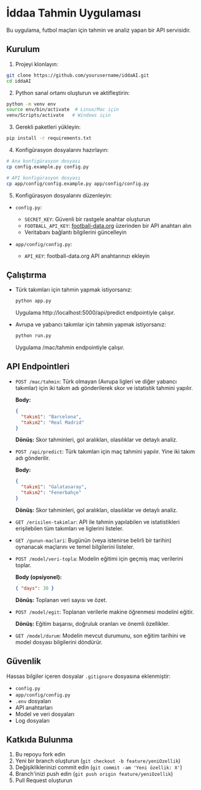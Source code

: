 # İddaa Tahmin Uygulaması

Bu uygulama, futbol maçları için tahmin ve analiz yapan bir API servisidir.

## Kurulum

1. Projeyi klonlayın:
```bash
git clone https://github.com/yourusername/iddaAI.git
cd iddaAI
```

2. Python sanal ortamı oluşturun ve aktifleştirin:
```bash
python -m venv env
source env/bin/activate  # Linux/Mac için
venv/Scripts/activate   # Windows için
```

3. Gerekli paketleri yükleyin:
```bash
pip install -r requirements.txt
```

4. Konfigürasyon dosyalarını hazırlayın:
```bash
# Ana konfigürasyon dosyası
cp config.example.py config.py

# API konfigürasyon dosyası
cp app/config/config.example.py app/config/config.py
```

5. Konfigürasyon dosyalarını düzenleyin:
- `config.py`:
  - `SECRET_KEY`: Güvenli bir rastgele anahtar oluşturun
  - `FOOTBALL_API_KEY`: [football-data.org](https://www.football-data.org/) üzerinden bir API anahtarı alın
  - Veritabanı bağlantı bilgilerini güncelleyin

- `app/config/config.py`:
  - `API_KEY`: football-data.org API anahtarınızı ekleyin

## Çalıştırma

- Türk takımları için tahmin yapmak istiyorsanız:
  ```bash
  python app.py
  ```
  Uygulama http://localhost:5000/api/predict endpointiyle çalışır.

- Avrupa ve yabancı takımlar için tahmin yapmak istiyorsanız:
  ```bash
  python run.py
  ```
  Uygulama /mac/tahmin endpointiyle çalışır.

## API Endpointleri

- `POST /mac/tahmin`:
  Türk olmayan (Avrupa ligleri ve diğer yabancı takımlar) için iki takım adı gönderilerek skor ve istatistik tahmini yapılır.
  
  **Body:**
  ```json
  {
    "takım1": "Barcelona",
    "takım2": "Real Madrid"
  }
  ```
  **Dönüş:** Skor tahminleri, gol aralıkları, olasılıklar ve detaylı analiz.

- `POST /api/predict`:
  Türk takımları için maç tahmini yapılır. Yine iki takım adı gönderilir.
  
  **Body:**
  ```json
  {
    "takım1": "Galatasaray",
    "takım2": "Fenerbahçe"
  }
  ```
  **Dönüş:** Skor tahminleri, gol aralıkları, olasılıklar ve detaylı analiz.

- `GET /erisilen-takimlar`:
  API ile tahmin yapılabilen ve istatistikleri erişilebilen tüm takımları ve liglerini listeler.

- `GET /gunun-maclari`:
  Bugünün (veya istenirse belirli bir tarihin) oynanacak maçlarını ve temel bilgilerini listeler.

- `POST /model/veri-topla`:
  Modelin eğitimi için geçmiş maç verilerini toplar.
  
  **Body (opsiyonel):**
  ```json
  { "days": 30 }
  ```
  **Dönüş:** Toplanan veri sayısı ve özet.

- `POST /model/egit`:
  Toplanan verilerle makine öğrenmesi modelini eğitir.
  
  **Dönüş:** Eğitim başarısı, doğruluk oranları ve önemli özellikler.

- `GET /model/durum`:
  Modelin mevcut durumunu, son eğitim tarihini ve model dosyası bilgilerini döndürür.

## Güvenlik

Hassas bilgiler içeren dosyalar `.gitignore` dosyasına eklenmiştir:
- `config.py`
- `app/config/config.py`
- `.env` dosyaları
- API anahtarları
- Model ve veri dosyaları
- Log dosyaları

## Katkıda Bulunma

1. Bu repoyu fork edin
2. Yeni bir branch oluşturun (`git checkout -b feature/yeniOzellik`)
3. Değişikliklerinizi commit edin (`git commit -am 'Yeni özellik: X'`)
4. Branch'inizi push edin (`git push origin feature/yeniOzellik`)
5. Pull Request oluşturun